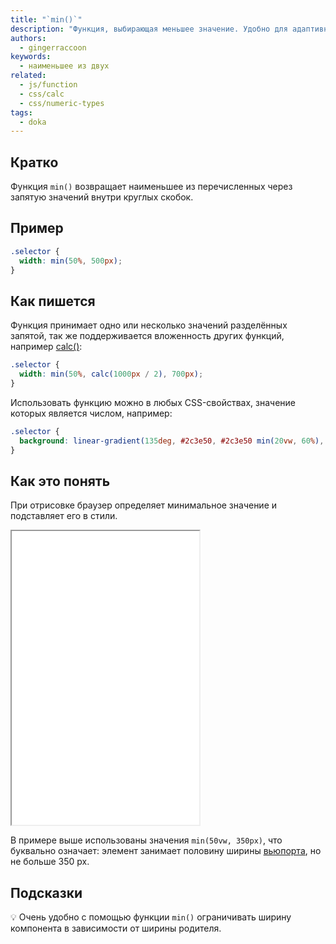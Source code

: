```yaml
---
title: "`min()`"
description: "Функция, выбирающая меньшее значение. Удобно для адаптивной вёрстки и не только!"
authors:
  - gingerraccoon
keywords:
  - наименьшее из двух
related:
  - js/function
  - css/calc
  - css/numeric-types
tags:
  - doka
---
```


## Кратко

Функция `min()` возвращает наименьшее из перечисленных через запятую значений внутри круглых скобок.

## Пример

```css
.selector {
  width: min(50%, 500px);
}
```

## Как пишется

Функция принимает одно или несколько значений разделённых запятой, так же поддерживается вложенность других функций, например [calc()](/css/calc/):

```css
.selector {
  width: min(50%, calc(1000px / 2), 700px);
}
```

Использовать функцию можно в любых CSS-свойствах, значение которых является числом, например:

```css
.selector {
  background: linear-gradient(135deg, #2c3e50, #2c3e50 min(20vw, 60%), #3498db);
}
```

## Как это понять

При отрисовке браузер определяет минимальное значение и подставляет его в стили.

<iframe title="Работа функции min()" src="demos/view/index.html" height="470"></iframe>

В примере выше использованы значения `min(50vw, 350px)`, что буквально означает: элемент занимает половину ширины [вьюпорта](/css/vw-vh/#vw), но не больше 350 px.

## Подсказки

💡 Очень удобно с помощью функции `min()` ограничивать ширину компонента в зависимости от ширины родителя.
